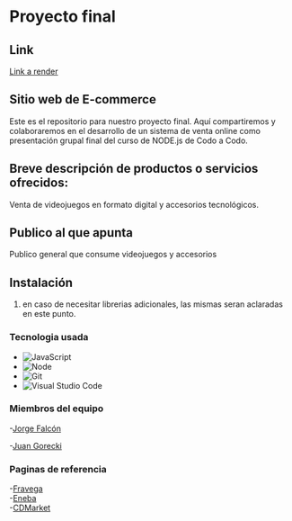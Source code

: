 # Proyecto final

## Link  
[Link a render](https://cac-nodejs.onrender.com/)  

## Sitio web de E-commerce 

Este es el repositorio para nuestro proyecto final. Aquí compartiremos y colaboraremos en el desarrollo de un sistema de venta online como presentación grupal final del curso de NODE.js de Codo a Codo.

## Breve descripción de productos o servicios ofrecidos:

 Venta de videojuegos en formato digital y accesorios tecnológicos.

## Publico al que apunta

Publico general que consume videojuegos y accesorios
## Instalación

1. en caso de necesitar librerias adicionales, las mismas seran aclaradas en este punto.

### Tecnologia usada

- ![JavaScript](https://img.shields.io/badge/JavaScript-<Latest>-yellow)
- ![Node](https://img.shields.io/badge/Node-<Latest>-green)
- ![Git](https://img.shields.io/badge/Git-<Latest>-orange)
- ![Visual Studio Code](https://img.shields.io/badge/VS%20Code-<Latest>-blueviolet)

### Miembros del equipo

-[Jorge Falcón](https://github.com/Luckyjorge)  
 
-[Juan Gorecki](https://github.com/juangorecki) 
 
 ### Paginas de referencia

-[Fravega](https://www.fravega.com/)  
-[Eneba](https://www.eneba.com)  
-[CDMarket](https://www.cdmarket.com.ar)  
